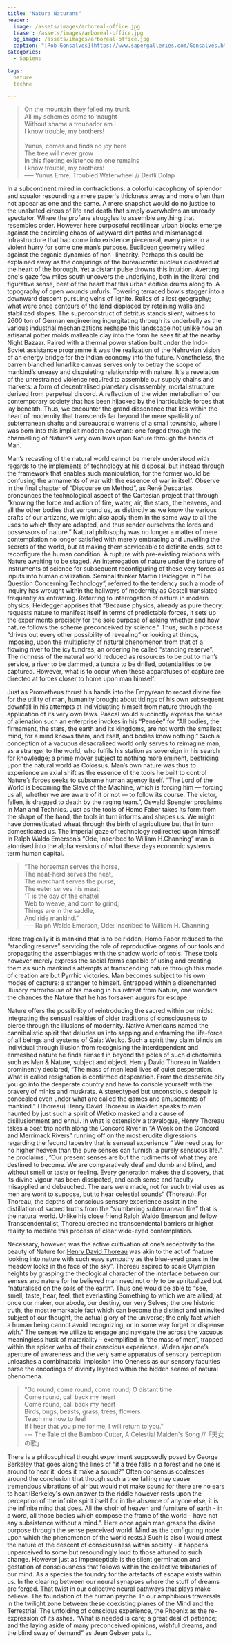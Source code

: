 ```yaml
---
title: "Natura Naturans"
header:
  image: /assets/images/arboreal-office.jpg
  teaser: /assets/images/arboreal-office.jpg
  og_image: /assets/images/arboreal-office.jpg
  caption: "[Rob Gonsalves](https://www.sapergalleries.com/Gonsalves.html)"
categories:
  - Sapiens

tags:
  nature
  techne

---
```


> On the mountain they felled my trunk <br> All my schemes come to ‘naught <br> Without shame a troubador am I <br> I know trouble, my brothers!<br><br> Yunus, comes and finds no joy here <br> The tree will never grow <br> In this fleeting existence no one remains <br> I know trouble, my brothers!<br>
––– Yunus Emre, Troubled Waterwheel // Dertli Dolap

In a subcontinent mired in contradictions: a colorful cacophony of splendor and squalor resounding a mere paper's thickness away and more often than not appear as one and the same. A mere snapshot would do no justice to the unabated circus of life and death that simply overwhelms an unready spectator. Where the profane struggles to assemble anything that resembles order. However here purposeful rectilinear urban blocks emerge against the encircling chaos of wayward dirt paths and mismanaged infrastructure that had come into existence piecemeal, every piece in a violent hurry for some one man’s purpose. Euclidean geometry willed against the organic dynamics of non- linearity. Perhaps this could be explained away as the conjurings of the bureaucratic nucleus cloistered at the heart of the borough. Yet a distant pulse drowns this intuition. Averting one's gaze few miles south uncovers the underlying, both in the literal and figurative sense, beat of the heart that this urban edifice drums along to. A topography of open wounds unfurls. Towering terraced bowls stagger into a downward descent pursuing veins of lignite. Relics of a lost geography; what were once contours of the land displaced by retaining walls and stabilized slopes. The superconstruct of detritus stands silent, witness to 2600 ton of German engineering ingurgitating through its underbelly as the various industrial mechanizations reshape this landscape not unlike how an artisanal potter molds malleable clay into the form he sees fit at the nearby Night Bazaar. Paired with a thermal power station built under the Indo-Soviet assistance programme it was the realization of the Nehruvian vision of an energy bridge for the Indian economy into the future. Nonetheless, the barren blanched lunarlike canvas serves only to betray the scope of mankind’s uneasy and disquieting relationship with nature. It's a revelation of the unrestrained violence required to assemble our supply chains and markets: a form of decentralised planetary disassembly, mortal structure derived from perpetual discord. A reflection of the wider metabolism of our contemporary society that has been hijacked by the inarticulable forces that lay beneath. Thus, we encounter the grand dissonance that lies within the heart of modernity that transcends far beyond the mere spatiality of subterranean shafts and bureaucratic warrens of a small township, where I was born into this implicit modern covenant: one forged through the channelling of Nature’s very own laws upon Nature through the hands of Man.

Man’s recasting of the natural world cannot be merely understood with regards to the implements of technology at his disposal, but instead through the framework that enables such manipulation, for the former would be confusing the armaments of war with the essence of war in itself. Observe in the final chapter of “Discourse on Method”, as René Descartes pronounces the technological aspect of the Cartesian project that through ”knowing the force and action of fire, water, air, the stars, the heavens, and all the other bodies that surround us, as distinctly as we know the various crafts of our artizans, we might also apply them in the same way to all the uses to which they are adapted, and thus render ourselves the lords and possessors of nature.”  Natural philosophy was no longer a matter of mere contemplation no longer satisfied with merely  embracing and unveiling the secrets of the world, but at making them serviceable to definite ends, set to reconfigure the human condition. A rupture with pre-existing relations with Nature awaiting to be staged. An interrogation of nature under the torture of instruments of science for subsequent reconfiguring of these very forces as inputs into human civilization. Seminal thinker Martin Heidegger in “The Question Concerning Technology”, referred to the tendency such a mode of inquiry has wrought within the hallways of modernity as Gestell translated frequently as enframing. Referring to interrogation of nature in modern physics, Heidegger apprises that “Because physics, already as pure theory, requests nature to manifest itself in terms of predictable forces, it sets up the experiments precisely for the sole purpose of asking whether and how nature follows the scheme preconceived by science.” Thus, such a process “drives out every other possibility of revealing” or looking at things, imposing, upon the multiplicity of natural phenomenon from that of a flowing river to the icy tundras, an ordering he called “standing reserve”. The richness of the natural world reduced as resources to be put to man’s service, a river to be dammed, a tundra to be drilled, potentialities to be captured. However, what is to occur when these apparatuses of capture are directed at forces closer to home upon man himself.

Just as Prometheus thrust his hands into the Empyrean to recast divine fire for the utility of man, humanity brought about tidings of his own subsequent downfall in his attempts at individuating himself from nature through the application of its very own laws. Pascal would succinctly express the sense of alienation such an enterprise invokes in his “Pensée” for “All bodies, the firmament, the stars, the earth and its kingdoms, are not worth the smallest mind, for a mind knows them, and itself, and bodies know nothing.” Such a conception of a vacuous desacralized world only serves to reimagine man, as a stranger to the world, who fulfils his station as sovereign in his search for knowledge; a prime mover subject to nothing more eminent, bestriding upon the natural world as Colossus. Man’s own nature was thus to experience an axial shift as the essence of the tools he built to control Nature’s forces seeks to subsume human agency itself. “The Lord of the World is becoming the Slave of the Machine, which is forcing him — forcing us all, whether we are aware of it or not — to follow its course. The victor, fallen, is dragged to death by the raging team.”, Oswald Spengler proclaims in Man and Technics. Just as the tools of Homo Faber takes its form from the shape of the hand, the tools in turn informs and shapes us. We might have domesticated wheat through the birth of agriculture but that in turn domesticated us. The imperial gaze of technology redirected upon himself. In Ralph Waldo Emerson’s “Ode, Inscribed to William H.Channing” man is atomised into the alpha versions of what these days economic systems term human capital.

> “The horseman serves the horse,<br>The neat-herd serves the neat,<br> The merchant serves the purse,<br>The eater serves his meat;<br>'T is the day of the chattel<br>Web to weave, and corn to grind;<br>Things are in the saddle,<br>And ride mankind.”<br>
––– Ralph Waldo Emerson, Ode: Inscribed to William H. Channing

Here tragically it is mankind that is to be ridden, Homo Faber reduced to the “standing reserve” servicing the role of reproductive organs of our tools and propagating the assemblages with the shadow world of tools. These tools however merely express the social forms capable of using and creating them as such mankind’s attempts at transcending nature through this mode of creation are but Pyrrhic victories. Man becomes subject to his own modes of capture: a stranger to himself. Entrapped within a disenchanted illusory mirrorhouse of his making in his retreat from Nature, one wonders the chances the Nature that he has forsaken augurs for escape.


Nature offers the possibility of reintroducing the sacred within our midst integrating the sensual realities of older traditions of consciousness to pierce through the illusions of modernity. Native Americans named the cannibalistic spirit that deludes us into sapping and enframing the life-force of all beings and systems of Gaia: Wetiko. Such a spirit they claim blinds an individual through illusion from recognising the interdependent and enmeshed nature he finds himself in beyond the poles of such dichotomies such as Man & Nature, subject and object. Henry David Thoreau in Walden prominently declared, “The mass of men lead lives of quiet desperation. What is called resignation is confirmed desperation. From the desperate city you go into the desperate country and have to console yourself with the bravery of minks and muskrats. A stereotyped but unconscious despair is concealed even under what are called the games and amusements of mankind.” (Thoreau) Henry David Thoreau in Walden speaks to men haunted by just such a spirit of Wetiko masked and a cause of disillusionment and ennui. In what is ostensibly a travelogue, Henry Thoreau takes a boat trip north along the Concord River in “A Week on the Concord and Merrimack Rivers” running off on the most erudite digressions regarding the fecund tapestry that is sensual experience “ We need pray for no higher heaven than the pure senses can furnish, a purely sensuous life.”, he proclaims , ”Our present senses are but the rudiments of what they are destined to become. We are comparatively deaf and dumb and blind, and without smell or taste or feeling. Every generation makes the discovery, that its divine vigour has been dissipated, and each sense and faculty misapplied and debauched. The ears were made, not for such trivial uses as men are wont to suppose, but to hear celestial sounds” (Thoreau). For Thoreau, the depths of conscious sensory experience assist in the distillation of sacred truths from the “slumbering subterranean fire” that is the natural world. Unlike his close friend Ralph Waldo Emerson and fellow Transcendentalist, Thoreau erected no transcendental barriers or higher reality to mediate this process of clear wide-eyed contemplation.


Necessary, however, was the active cultivation of one’s receptivity to the beauty of Nature for <a href="#" data-wiki-lang="en" data-wiki-title="Henry_David_Thoreau">Henry David Thoreau</a> was akin to the act of “nature looking into nature with such easy sympathy as the blue-eyed grass in the meadow looks in the face of the sky”. Thoreau aspired to scale Olympian heights by grasping the theological character of the interface between our senses and nature for he believed man need not only to be spiritualized but “naturalised on the soils of the earth”. Thus one would be able to “see, smell, taste, hear, feel, that everlasting Something to which we are allied, at once our maker, our abode, our destiny, our very Selves; the one historic truth, the most remarkable fact which can become the distinct and uninvited subject of our thought, the actual glory of the universe; the only fact which a human being cannot avoid recognizing, or in some way forget or dispense with.” The senses we utilize to engage and navigate the across the vacuous meaningless husk of materiality – exemplified in “the mass of men”, trapped within the spider webs of their conscious experience. Widen ajar one’s aperture of awareness and the very same apparatus of sensory perception unleashes a combinatorial implosion into Oneness as our sensory faculties parse the encodings of divinity layered within the hidden seams of natural phenomena.

> "Go round, come round, come round, O distant time<br>Come round, call back my heart<br>Come round, call back my heart<br>Birds, bugs, beasts, grass, trees, flowers<br>Teach me how to feel<br>If I hear that you pine for me, I will return to you."<br>
--- The Tale of the Bamboo Cutter, A Celestial Maiden's Song //「天女の歌」

There is a philosophical thought experiment supposedly posed by George Berkeley that goes along the lines of “if a tree falls in a forest and no one is around to hear it, does it make a sound?”
Often consensus coalesces around the conclusion that though such a tree falling may cause tremendous vibrations of air but would not make sound for there are no ears to hear.(Berkeley's own answer to the riddle however rests upon the perception of the infinite spirit itself for in the absence of anyone else, it is the infinite mind that does. All the choir of heaven and furniture of earth - in a word, all those bodies which compose the frame of the world - have not any subsistence without a mind.". Here once again man grasps the divine purpose through the sense perceived world. Mind as the configuring node upon which the phenomenon of the world rests.) Such is also I would attest the nature of the descent of consciousness within society - it happens unperceived to some but resoundingly loud to those attuned to such change. However just as imperceptible is the silent germination and gestation of consciousness that follows within the collective tributaries of our mind.  As a species the foundry for the artefacts of escape exists within us. In the clearing between our neural synapses where the stuff of dreams are forged. That twist in our collective neural pathways that plays make believe. The foundation of the human psyche. In our amphibious traversals in the twilight zone between these coexisting planes of the Mind and the Terrestrial. The unfolding of conscious experience, the Phoenix as the re-expression of its ashes. “What is needed is care; a great deal of patience; and the laying aside of many preconceived opinions, wishful dreams, and the blind sway of demand” as Jean Gebser puts it.
